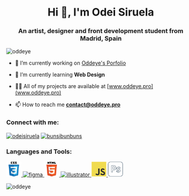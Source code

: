 <h1 align="center">Hi 👋, I'm Odei Siruela</h1>
<h3 align="center">An artist, designer and front development student from Madrid, Spain</h3>

<p align="left"> <img src="https://komarev.com/ghpvc/?username=oddeyedesign&label=Profile%20views&color=0e75b6&style=flat" alt="oddeye" /> </p>

- 🔭 I’m currently working on [Oddeye's Porfolio](www.oddeye.pro)

- 🌱 I’m currently learning **Web Design**

- 👨‍💻 All of my projects are available at [www.oddeye.pro](www.oddeye.pro)

- 📫 How to reach me **contact@oddeye.pro**

<h3 align="left">Connect with me:</h3>
<p align="left">
<a href="https://linkedin.com/in/odeisiruela" target="blank"><img align="center" src="https://raw.githubusercontent.com/rahuldkjain/github-profile-readme-generator/master/src/images/icons/Social/linked-in-alt.svg" alt="odeisiruela" height="30" width="40" /></a>
<a href="https://instagram.com/bunsibunbuns" target="blank"><img align="center" src="https://raw.githubusercontent.com/rahuldkjain/github-profile-readme-generator/master/src/images/icons/Social/instagram.svg" alt="bunsibunbuns" height="30" width="40" /></a>
</p>

<h3 align="left">Languages and Tools:</h3>
<p align="left"> <a href="https://www.w3schools.com/css/" target="_blank" rel="noreferrer"> <img src="https://raw.githubusercontent.com/devicons/devicon/master/icons/css3/css3-original-wordmark.svg" alt="css3" width="40" height="40"/> </a> <a href="https://www.figma.com/" target="_blank" rel="noreferrer"> <img src="https://www.vectorlogo.zone/logos/figma/figma-icon.svg" alt="figma" width="40" height="40"/> </a> <a href="https://www.w3.org/html/" target="_blank" rel="noreferrer"> <img src="https://raw.githubusercontent.com/devicons/devicon/master/icons/html5/html5-original-wordmark.svg" alt="html5" width="40" height="40"/> </a> <a href="https://www.adobe.com/in/products/illustrator.html" target="_blank" rel="noreferrer"> <img src="https://www.vectorlogo.zone/logos/adobe_illustrator/adobe_illustrator-icon.svg" alt="illustrator" width="40" height="40"/> </a> <a href="https://developer.mozilla.org/en-US/docs/Web/JavaScript" target="_blank" rel="noreferrer"> <img src="https://raw.githubusercontent.com/devicons/devicon/master/icons/javascript/javascript-original.svg" alt="javascript" width="40" height="40"/> </a> <a href="https://www.photoshop.com/en" target="_blank" rel="noreferrer"> <img src="https://raw.githubusercontent.com/devicons/devicon/master/icons/photoshop/photoshop-line.svg" alt="photoshop" width="40" height="40"/> </a> </p>

<p><img align="center" src="https://github-readme-stats.vercel.app/api/top-langs?username=oddeye&show_icons=true&locale=en&layout=compact" alt="oddeye" /></p>

